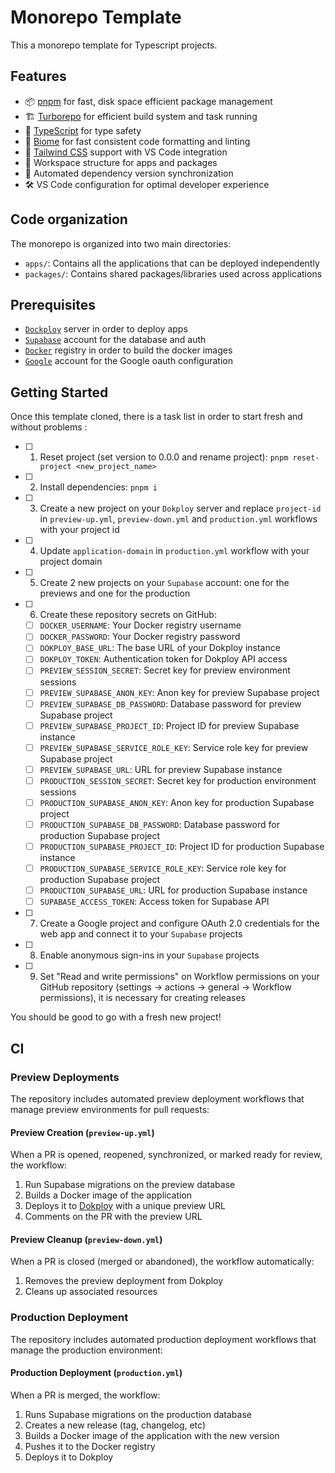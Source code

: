 # Monorepo Template

This a monorepo template for Typescript projects.

## Features

- 📦 [pnpm](https://pnpm.io/) for fast, disk space efficient package management
- 🏗️ [Turborepo](https://turbo.build/) for efficient build system and task running
- 🔷 [TypeScript](https://www.typescriptlang.org/) for type safety
- 🔨 [Biome](https://biomejs.dev/) for fast consistent code formatting and linting
- 🎨 [Tailwind CSS](https://tailwindcss.com/) support with VS Code integration
- 📱 Workspace structure for apps and packages
- 🔄 Automated dependency version synchronization
- 🛠️ VS Code configuration for optimal developer experience

## Code organization

The monorepo is organized into two main directories:

- `apps/`: Contains all the applications that can be deployed independently
- `packages/`: Contains shared packages/libraries used across applications

## Prerequisites

- [`Dockploy`](https://docs.dokploy.com/docs/core) server in order to deploy apps
- [`Supabase`](https://supabase.com/) account for the database and auth
- [`Docker`](https://www.docker.com/) registry in order to build the docker images
- [`Google`](https://console.cloud.google.com/) account for the Google oauth configuration

## Getting Started

Once this template cloned, there is a task list in order to start fresh and without problems :
- [ ] 1. Reset project (set version to 0.0.0 and rename project): `pnpm reset-project <new_project_name>`
- [ ] 2. Install dependencies: `pnpm i`
- [ ] 3. Create a new project on your `Dokploy` server and replace `project-id` in `preview-up.yml`, `preview-down.yml` and `production.yml` workflows with your project id
- [ ] 4. Update `application-domain` in `production.yml` workflow with your project domain
- [ ] 5. Create 2 new projects on your `Supabase` account: one for the previews and one for the production
- [ ] 6. Create these repository secrets on GitHub:
  - [ ] `DOCKER_USERNAME`: Your Docker registry username
  - [ ] `DOCKER_PASSWORD`: Your Docker registry password
  - [ ] `DOKPLOY_BASE_URL`: The base URL of your Dokploy instance
  - [ ] `DOKPLOY_TOKEN`: Authentication token for Dokploy API access
  - [ ] `PREVIEW_SESSION_SECRET`: Secret key for preview environment sessions
  - [ ] `PREVIEW_SUPABASE_ANON_KEY`: Anon key for preview Supabase project
  - [ ] `PREVIEW_SUPABASE_DB_PASSWORD`: Database password for preview Supabase project
  - [ ] `PREVIEW_SUPABASE_PROJECT_ID`: Project ID for preview Supabase instance
  - [ ] `PREVIEW_SUPABASE_SERVICE_ROLE_KEY`: Service role key for preview Supabase project
  - [ ] `PREVIEW_SUPABASE_URL`: URL for preview Supabase instance
  - [ ] `PRODUCTION_SESSION_SECRET`: Secret key for production environment sessions
  - [ ] `PRODUCTION_SUPABASE_ANON_KEY`: Anon key for production Supabase project
  - [ ] `PRODUCTION_SUPABASE_DB_PASSWORD`: Database password for production Supabase project
  - [ ] `PRODUCTION_SUPABASE_PROJECT_ID`: Project ID for production Supabase instance
  - [ ] `PRODUCTION_SUPABASE_SERVICE_ROLE_KEY`: Service role key for production Supabase project
  - [ ] `PRODUCTION_SUPABASE_URL`: URL for production Supabase instance
  - [ ] `SUPABASE_ACCESS_TOKEN`: Access token for Supabase API
- [ ] 7. Create a Google project and configure OAuth 2.0 credentials for the web app and connect it to your `Supabase` projects
- [ ] 8. Enable anonymous sign-ins in your `Supabase` projects
- [ ] 9. Set "Read and write permissions" on Workflow permissions on your GitHub repository (settings -> actions -> general -> Workflow permissions), it is necessary for creating releases

You should be good to go with a fresh new project!

## CI

### Preview Deployments

The repository includes automated preview deployment workflows that manage preview environments for pull requests:

#### Preview Creation (`preview-up.yml`)

When a PR is opened, reopened, synchronized, or marked ready for review, the workflow:

1. Run Supabase migrations on the preview database
2. Builds a Docker image of the application
3. Deploys it to [Dokploy](https://dokploy.com) with a unique preview URL
4. Comments on the PR with the preview URL

#### Preview Cleanup (`preview-down.yml`)

When a PR is closed (merged or abandoned), the workflow automatically:

1. Removes the preview deployment from Dokploy
2. Cleans up associated resources

### Production Deployment

The repository includes automated production deployment workflows that manage the production environment:

#### Production Deployment (`production.yml`)

When a PR is merged, the workflow:

1. Runs Supabase migrations on the production database
2. Creates a new release (tag, changelog, etc)
3. Builds a Docker image of the application with the new version
4. Pushes it to the Docker registry
5. Deploys it to Dokploy
